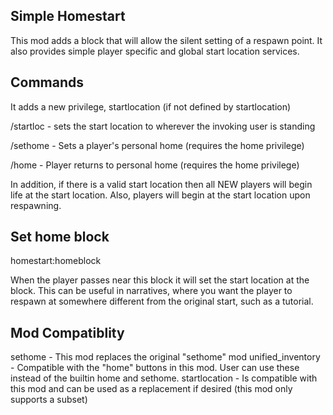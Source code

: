Simple Homestart
----------------

This mod adds  a block that will allow the silent setting of a respawn point.
It also provides simple player specific and global start location services.

Commands
--------

It adds a new privilege, startlocation (if not defined by startlocation)

/startloc - sets the start location to wherever the invoking user is standing 

/sethome - Sets a player's personal home (requires the home privilege)

/home - Player returns to personal home (requires the home privilege)

In addition, if there is a valid start location then all NEW players will 
begin life at the start location.
Also, players will begin at the start location upon respawning.


Set home block
--------------
homestart:homeblock

When the player passes near this block it will set the start location at the block.
This can be useful in narratives, where you want the player to respawn at somewhere different from the original start, such as a tutorial.


Mod Compatiblity
----------------
sethome - This mod replaces the original "sethome" mod
unified_inventory - Compatible with the "home" buttons in this mod.  User can use these instead of the builtin home and sethome.
startlocation - Is compatible with this mod and can be used as a replacement if desired (this mod only supports a subset)


